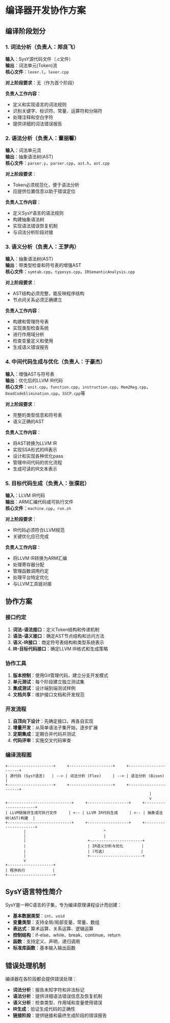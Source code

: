 # 编译器开发协作方案

## 编译阶段划分

### 1. 词法分析（负责人：郑良飞）

**输入**：SysY源代码文件（.c文件）  
**输出**：词法单元(Token)流  
**核心文件**：`lexer.l`，`lexer.cpp`

**对上阶段要求**：无（作为首个阶段）

**负责人工作内容**：

- 定义和实现语言的词法规则
- 识别关键字、标识符、常量、运算符和分隔符
- 处理注释和空白字符
- 提供详细的词法错误报告

### 2. 语法分析（负责人：董丽馨）

**输入**：词法单元流  
**输出**：抽象语法树(AST)  
**核心文件**：`parser.y`，`parser.cpp`，`ast.h`，`ast.cpp`

**对上阶段要求**：

- Token必须规范化，便于语法分析
- 应提供位置信息以助于错误定位

**负责人工作内容**：

- 定义SysY语言的语法规则
- 构建抽象语法树
- 实现语法错误恢复机制
- 与词法分析阶段对接

### 3. 语义分析（负责人：王梦冉）

**输入**：抽象语法树(AST)  
**输出**：带类型检查和符号表的增强AST  
**核心文件**：`symtab.cpp`，`typesys.cpp`，`IRSemanticAnalysis.cpp`

**对上阶段要求**：

- AST结构必须完整，能反映程序结构
- 节点间关系必须正确建立

**负责人工作内容**：

- 构建和管理符号表
- 实现类型检查系统
- 进行作用域分析
- 检查变量定义和使用
- 生成语义错误报告

### 4. 中间代码生成与优化（负责人：于豪杰）

**输入**：增强AST与符号表  
**输出**：优化后的LLVM IR代码  
**核心文件**：`unit.cpp`，`function.cpp`，`instruction.cpp`，`Mem2Reg.cpp`，`DeadCodeElimination.cpp`，`SSCP.cpp`等

**对上阶段要求**：

- 完整的类型信息和符号表
- 语义正确的AST

**负责人工作内容**：

- 将AST转换为LLVM IR
- 实现SSA形式的IR表示
- 设计和实现各种优化pass
- 管理中间代码的优化流程
- 生成可读的IR文本表示

### 5. 目标代码生成（负责人：张濮岩）

**输入**：LLVM IR代码  
**输出**：ARM汇编代码或可执行文件  
**核心文件**：`machine.cpp`，`run.sh`

**对上阶段要求**：

- IR代码必须符合LLVM规范
- 关键优化应已完成

**负责人工作内容**：

- 将LLVM IR转换为ARM汇编
- 处理寄存器分配
- 管理函数调用约定
- 处理平台特定优化
- 与LLVM工具链对接

## 协作方案

### 接口约定

1. **词法-语法接口**：定义Token结构和传递机制
2. **语法-语义接口**：确定AST节点结构和访问方法
3. **语义-IR接口**：商定符号表结构和类型系统表示
4. **IR-目标代码接口**：确定LLVM IR格式和生成策略

### 协作工具

1. **版本控制**：使用Git管理代码，建立分支开发模式
2. **单元测试**：每个阶段建立独立测试集
3. **集成测试**：设计端到端测试样例
4. **文档共享**：维护接口文档和开发规范

### 开发流程

1. **自顶向下设计**：先确定接口，再各自实现
2. **增量开发**：从简单语法子集开始，逐步扩展
3. **定期集成**：定期合并代码并测试
4. **代码评审**：实施交叉代码审查

### 编译流程图

```
+--------------------+     +-------------------+     +----------------------+
| 源代码 (SysY语言)   | --> | 词法分析 (Flex)     | --> | 语法分析 (Bison)     |
+--------------------+     +-------------------+     +----------------------+
                                                               |
                                                               v
+----------------------------+     +------------------+     +----------------------+
| LLVM链接并生成可执行文件     | <-- | LLVM IR代码生成     | <-- | 抽象语法树(AST)构建  |
+----------------------------+     +------------------+     +----------------------+
        |                                  ^
        |                                  |
        |                           +-----------------------+
        |                           | IR语义分析与优化        |
        |                           | (可选)                |
        |                           +-----------------------+
        v
+--------------------+
| 程序执行            |
+--------------------+
```

## SysY语言特性简介

SysY是一种C语言的子集，专为编译原理课程设计而创建：

- **基本数据类型**：`int`、`void`
- **变量类型**：支持全局/局部变量、常量、数组
- **表达式**：算术运算、关系运算、逻辑运算
- **控制结构**：if-else、while、break、continue、return
- **函数**：支持定义、声明、递归调用
- **标准库函数**：基本输入输出函数

## 错误处理机制

编译器在各阶段都会提供错误处理：

- **词法分析**：报告未知字符和非法标记
- **语法分析**：提供详细语法错误信息及恢复机制
- **语义分析**：检查类型、作用域和变量使用错误
- **IR生成**：验证生成代码的正确性
- **链接阶段**：提供链接和最终生成阶段的错误报告

